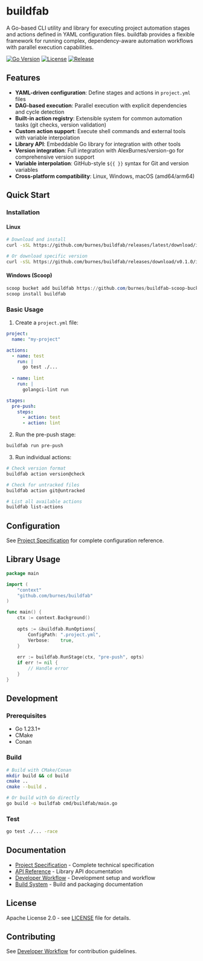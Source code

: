 # buildfab

A Go-based CLI utility and library for executing project automation stages and actions defined in YAML configuration files. buildfab provides a flexible framework for running complex, dependency-aware automation workflows with parallel execution capabilities.

[![Go Version](https://img.shields.io/badge/go-1.23.1-blue.svg)](https://golang.org/)
[![License](https://img.shields.io/badge/license-Apache%202.0-green.svg)](LICENSE)
[![Release](https://img.shields.io/badge/release-v0.2.0-orange.svg)](https://github.com/burnes/buildfab/releases)

## Features

- **YAML-driven configuration**: Define stages and actions in `project.yml` files
- **DAG-based execution**: Parallel execution with explicit dependencies and cycle detection
- **Built-in action registry**: Extensible system for common automation tasks (git checks, version validation)
- **Custom action support**: Execute shell commands and external tools with variable interpolation
- **Library API**: Embeddable Go library for integration with other tools
- **Version integration**: Full integration with AlexBurnes/version-go for comprehensive version support
- **Variable interpolation**: GitHub-style `${{ }}` syntax for Git and version variables
- **Cross-platform compatibility**: Linux, Windows, macOS (amd64/arm64)

## Quick Start

### Installation

#### Linux
```bash
# Download and install
curl -sSL https://github.com/burnes/buildfab/releases/latest/download/install.sh | bash

# Or download specific version
curl -sSL https://github.com/burnes/buildfab/releases/download/v0.1.0/install.sh | bash
```

#### Windows (Scoop)
```powershell
scoop bucket add buildfab https://github.com/burnes/buildfab-scoop-bucket
scoop install buildfab
```

### Basic Usage

1. Create a `project.yml` file:
```yaml
project:
  name: "my-project"

actions:
  - name: test
    run: |
      go test ./...
  
  - name: lint
    run: |
      golangci-lint run

stages:
  pre-push:
    steps:
      - action: test
      - action: lint
```

2. Run the pre-push stage:
```bash
buildfab run pre-push
```

3. Run individual actions:
```bash
# Check version format
buildfab action version@check

# Check for untracked files
buildfab action git@untracked

# List all available actions
buildfab list-actions
```

## Configuration

See [Project Specification](docs/Project-specification.md) for complete configuration reference.

## Library Usage

```go
package main

import (
    "context"
    "github.com/burnes/buildfab"
)

func main() {
    ctx := context.Background()
    
    opts := &buildfab.RunOptions{
        ConfigPath: ".project.yml",
        Verbose:    true,
    }
    
    err := buildfab.RunStage(ctx, "pre-push", opts)
    if err != nil {
        // Handle error
    }
}
```

## Development

### Prerequisites
- Go 1.23.1+
- CMake
- Conan

### Build
```bash
# Build with CMake/Conan
mkdir build && cd build
cmake ..
cmake --build .

# Or build with Go directly
go build -o buildfab cmd/buildfab/main.go
```

### Test
```bash
go test ./... -race
```

## Documentation

- [Project Specification](docs/Project-specification.md) - Complete technical specification
- [API Reference](docs/Library.md) - Library API documentation
- [Developer Workflow](docs/Developer-workflow.md) - Development setup and workflow
- [Build System](docs/Build.md) - Build and packaging documentation

## License

Apache License 2.0 - see [LICENSE](LICENSE) file for details.

## Contributing

See [Developer Workflow](docs/Developer-workflow.md) for contribution guidelines.